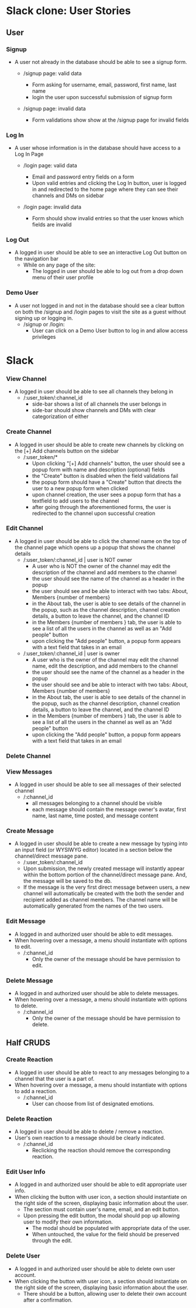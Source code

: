 # Slack clone: User Stories

## User

### Signup

- A user not already in the database should be able to see a signup form.

  - /signup page: valid data

    - Form asking for username, email, password, first name, last name
    - login the user upon successful submission of signup form

  - /signup page: invalid data
    - Form validations show show at the /signup page for invalid fields

### Log In

- A user whose information is in the database should have access to a Log In Page

  - /login page: valid data

    - Email and password entry fields on a form
    - Upon valid entries and clicking the Log In button, user is logged in and redirected to the home page where they can see their channels and DMs on sidebar

  - /login page: invalid data
    - Form should show invalid entries so that the user knows which fields are invalid

### Log Out

- A logged in user should be able to see an interactive Log Out button on the navigation bar
  - While on any page of the site:
    - The logged in user should be able to log out from a drop down menu of their user profile

### Demo User

- A user not logged in and not in the database should see a clear button on both the /signup and /login pages to visit the site as a guest without signing up or logging in.
  - /signup or /login:
    - User can click on a Demo User button to log in and allow access privileges

# Slack

### View Channel

- A logged in user should be able to see all channels they belong in
  - /:user_token/:channel_id
    - side-bar shows a list of all channels the user belongs in
    - side-bar should show channels and DMs with clear categorization of either

### Create Channel

- A logged in user should be able to create new channels by clicking on the [+] Add channels button on the sidebar
  - /:user_token/\*
    - Upon clicking "[+] Add channels" button, the user should see a popup form with name and description (optional) fields
    - the "Create" button is disabled when the field validations fail
    - the popup form should have a "Create" button that directs the user to a new popup form when clicked
    - upon channel creation, the user sees a popup form that has a textfield to add users to the channel
    - after going through the aforementioned forms, the user is redirected to the channel upon successful creation

### Edit Channel

- A logged in user should be able to click the channel name on the top of the channel page which opens up a popup that shows the channel details
  - /:user_token/:channel_id | user is NOT owner
    - A user who is NOT the owner of the channel may edit the description of the channel and add members to the channel
    - the user should see the name of the channel as a header in the popup
    - the user should see and be able to interact with two tabs: About, Members {number of members}
    - in the About tab, the user is able to see details of the channel in the popup, such as the channel description, channel creation details, a button to leave the channel, and the channel ID
    - in the Members {number of members } tab, the user is able to see a list of all the users in the channel as well as an "Add people" button
    - upon clicking the "Add people" button, a popup form appears with a text field that takes in an email
  - /:user_token/:channel_id | user is owner
    - A user who is the owner of the channel may edit the channel name, edit the description, and add members to the channel
    - the user should see the name of the channel as a header in the popup
    - the user should see and be able to interact with two tabs: About, Members {number of members}
    - in the About tab, the user is able to see details of the channel in the popup, such as the channel description, channel creation details, a button to leave the channel, and the channel ID
    - in the Members {number of members } tab, the user is able to see a list of all the users in the channel as well as an "Add people" button
    - upon clicking the "Add people" button, a popup form appears with a text field that takes in an email

### Delete Channel

### View Messages

- A logged in user should be able to see all messages of their selected channel
  - /:channel_id
    - all messages belonging to a channel should be visible
    - each message should contain the message owner's avatar, first name, last name, time posted, and message content

### Create Message

- A logged in user should be able to create a new message by typing into an input field (or WYSIWYG editor) located in a section below the channel/direct message pane.
  - /:user_token/:channel_id
  - Upon submission, the newly created message will instantly appear within the bottom portion of the channel/direct message pane. And, the message will be saved to the db.
  - If the message is the very first direct message between users, a new channel will automatically be created with the both the sender and recipient added as channel members. The channel name will be automatically generated from the names of the two users.

### Edit Message

- A logged in and authorized user should be able to edit messages.
- When hovering over a message, a menu should instantiate with options to edit.
  - /:channel_id
    - Only the owner of the message should be have permission to edit.

### Delete Message

- A logged in and authorized user should be able to delete messages.
- When hovering over a message, a menu should instantiate with options to delete.
  - /:channel_id
    - Only the owner of the message should be have permission to delete.

## Half CRUDS

### Create Reaction

- A logged in user should be able to react to any messages belonging to a channel that the user is a part of.
- When hovering over a message, a menu should instantiate with options to add a reaction.
  - /:channel_id
    - User can choose from list of designated emotions.

### Delete Reaction

- A logged in user should be able to delete / remove a reaction.
- User's own reaction to a message should be clearly indicated.
  - /:channel_id
    - Reclicking the reaction should remove the corresponding reaction.

### Edit User Info

- A logged in and authorized user should be able to edit appropriate user info.
- When clicking the button with user icon, a section should instantiate on the right side of the screen, displaying basic information about the user.
  - The section must contain user's name, email, and an edit button.
  - Upon pressing the edit button, the modal should pop up allowing user to modify their own information.
    - The modal should be populated with appropriate data of the user.
    - When untouched, the value for the field should be preserved through the edit.

### Delete User

- A logged in and authorized user should be able to delete own user account.
- When clicking the button with user icon, a section should instantiate on the right side of the screen, displaying basic information about the user.
  - There should be a button, allowing user to delete their own account after a confirmation.
